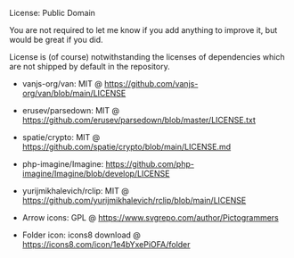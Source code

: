 License: Public Domain

You are not required to let me know if you add anything to improve it, but would be great if you did.

License is (of course) notwithstanding the licenses of dependencies which are not shipped by default in the repository.

- vanjs-org/van: MIT @ https://github.com/vanjs-org/van/blob/main/LICENSE

- erusev/parsedown: MIT @ https://github.com/erusev/parsedown/blob/master/LICENSE.txt

- spatie/crypto: MIT @ https://github.com/spatie/crypto/blob/main/LICENSE.md

- php-imagine/Imagine: https://github.com/php-imagine/Imagine/blob/develop/LICENSE

- yurijmikhalevich/rclip: MIT @ https://github.com/yurijmikhalevich/rclip/blob/main/LICENSE

- Arrow icons: GPL @ https://www.svgrepo.com/author/Pictogrammers

- Folder icon: icons8 download @ https://icons8.com/icon/1e4bYxePiOFA/folder
